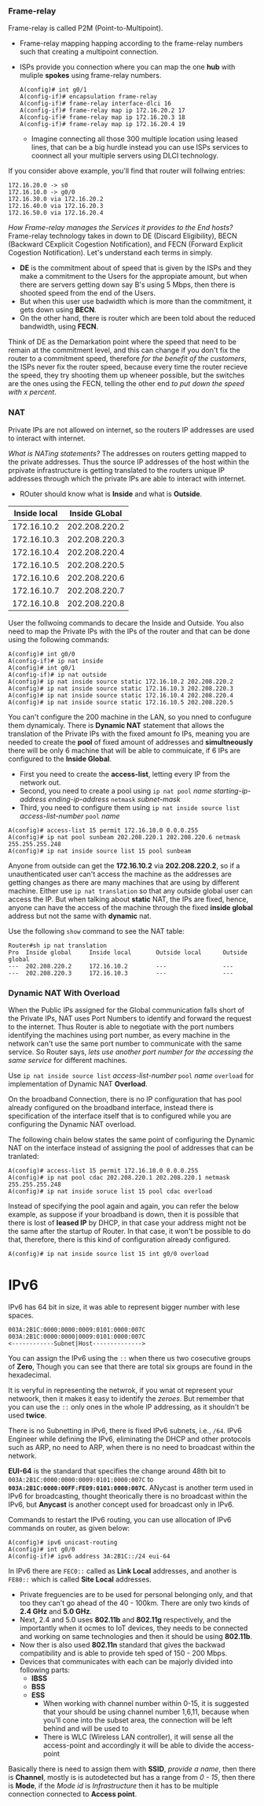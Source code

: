 ### Frame-relay

Frame-relay is called P2M (Point-to-Multipoint).

- Frame-relay mapping happing according to the frame-relay numbers such that creating a multipoint connection.
- ISPs provide you connection where you can map the one **hub** with muliple **spokes** using frame-relay numbers.

    ```
    A(config)# int g0/1
    A(config-if)# encapsulation frame-relay
    A(config-if)# frame-relay interface-dlci 16
    A(config-if)# frame-relay map ip 172.16.20.2 17
    A(config-if)# frame-relay map ip 172.16.20.3 18
    A(config-if)# frame-relay map ip 172.16.20.4 19
    ```
    - Imagine connecting all those 300 multiple location using leased lines, that can be a big hurdle instead you can use ISPs services to coonnect all your multiple servers using DLCI technology.

If you consider above example, you'll find that router will follwing entries:

```
172.16.20.0 -> s0
172.16.10.0 -> g0/0
172.16.30.0 via 172.16.20.2
172.16.40.0 via 172.16.20.3
172.16.50.0 via 172.16.20.4
```

*How Frame-relay manages the Services it provides to the End hosts?* Frame-relay technology takes in down to DE (Discard Eligibility), BECN (Backward CExplicit Cogestion Notification), and FECN (Forward Explicit Cogestion Notification). Let's understand each terms in simply.

- **DE** is the commitment about of speed that is given by the ISPs and they make a commitment to the Users for the appropiate amount, but when there are servers getting down say B's using 5 Mbps, then there is shooted speed from the end of the Users.
- But when this user use badwidth which is more than the commitment, it gets down using **BECN**.
- On the other hand, there is router which are been told about the reduced bandwidth, using **FECN**.

Think of DE as the Demarkation point where the speed that need to be remain at the commitment level, and this can change if you don't fix the router to a commitment speed, therefore *for the benefit of the customers*, the ISPs never fix the router speed, because every time the router recieve the speed, they try shooting them up wheneer possible, but the switches are the ones using the FECN, telling the other end *to put down the speed with x percent*.



### NAT 

Private IPs are not allowed on internet, so the routers IP addresses are used to interact with internet.

*What is NATing statements?* The addresses on routers getting mapped to the private addresses. Thus the source IP addresses of the host within the prpivate infrastructure is getting translated to the routers unique IP addresses through which the private IPs are able to interact with internet.

- ROuter should know what is **Inside** and what is **Outside**.

|Inside local|  Inside GLobal|
|------------|-----------------|
|172.16.10.2 | 202.208.220.2|
|172.16.10.3 | 202.208.220.3|
|172.16.10.4 | 202.208.220.4|
|172.16.10.5 | 202.208.220.5|
|172.16.10.6 | 202.208.220.6|
|172.16.10.7 | 202.208.220.7|
|172.16.10.8 | 202.208.220.8|


User the follwoing commands to decare the Inside and Outside. You also need to map the Private IPs with the IPs of the router and that can be done using the following commands:

```
A(config)# int g0/0
A(config-if)# ip nat inside 
A(config)# int g0/1
A(config-if)# ip nat outside
A(config)# ip nat inside source static 172.16.10.2 202.208.220.2
A(config)# ip nat inside source static 172.16.10.3 202.208.220.3
A(config)# ip nat inside source static 172.16.10.4 202.208.220.4
A(config)# ip nat inside source static 172.16.10.5 202.208.220.5
```

You can't configure the 200 machine in the LAN, so you nned to confugure them dynamicaly. There is **Dynamic NAT** statement that allows the translation of the Private IPs with the fixed amount fo IPs, meaning you are needed to create the **pool** of fixed amount of addresses and **simultneously** there will be only 6 machine that will be able to commuicate, if 6 IPs are configured to the **Inside Global**. 

- First you need to create the **access-list**, letting every IP from the network out.
- Second, you need to create a pool using `ip nat pool` *name* *starting-ip-address* *ending-ip-address* `netmask` *subnet-mask*
- Third, you need to configure them using `ip nat inside source list` *access-list-number* `pool` *name*

```
A(config)# access-list 15 permit 172.16.10.0 0.0.0.255
A(config)# ip nat pool sunbeam 202.208.220.1 202.208.220.6 netmask 255.255.255.248
A(config)# ip nat inside source list 15 pool sunbeam
```

Anyone from outside can get the **172.16.10.2** via **202.208.220.2**, so if a unauthenticated user can't access the machine as the addresses are getting changes as there are many machines that are using by different machine. Either use `ip nat translation` so that any outside global user can access the IP. But when talking about **static** NAT, the IPs are fixed, hence, anyone can have the access of the machine through the fixed **inside global** address but not the same with **dynamic** nat.

Use the following `show` command to see the NAT table:

```
Router#sh ip nat translation
Pro  Inside global     Inside local       Outside local      Outside global
---  202.208.220.2     172.16.10.2        ---                ---
---  202.208.220.3     172.16.10.3        ---                ---
```

### Dynamic NAT With Overload

When the Public IPs assigned for the Global communication falls short of the Private IPs, NAT uses Port Numbers to identify and forward the request to the internet. Thus Router is able to negotiate with the port numbers identifying the machines using port number, as every machine in the network can't use the same port number to communicate with the same service. So Router says, *lets use another port number for the accessing the same service* for different machines.

Use `ip nat inside source list` *access-list-number* `pool` *name* `overload` for implementation of Dynamic NAT **Overload**.

On the broadband Connection, there is no IP configuration that has pool already configured on the broadband interface, instead there is specification of the interface itself that is to configured while you are configuring the Dynamic NAT overload.

The following chain below states the same point of configuring the Dynamic NAT on the interface instead of assigning the pool of addresses that can be tranlated:

```
A(config)# access-list 15 permit 172.16.10.0 0.0.0.255
A(config)# ip nat pool cdac 202.208.220.1 202.208.220.1 netmask 255.255.255.248
A(config)# ip nat inside soruce list 15 pool cdac overload
```

Instead of specifying the pool again and again, you can refer the below example, as suppose if your broadband is down, then it is possible that there is lost of **leased IP** by DHCP, in that case your address might not be the same after the startup of Router. In that case, it won't be possible to do that, therefore, there is this kind of configuration already configured.

```
A(config)# ip nat inside source list 15 int g0/0 overload
```

# IPv6

IPv6 has 64 bit in size, it was able to represent bigger number with lese spaces. 

```
003A:2B1C:0000:0000:0009:0101:0000:007C
003A:2B1C:0000:0000|0009:0101:0000:007C
<------------Subnet|Host-------------->
```

You can assign the IPv6 using the `::` when there us two cosecutive groups of **Zero**, Though you can see that there are total six groups are found in the hexadecimal.

It is veryful in representing the netwrok, if you wnat ot represent your netwoork, then 
it makes it easy to identify the *zeroes*. But remember that you can use the `::` only ones in the whole IP addressing, as it shouldn't be used **twice**.

There is no Subnetting in IPv6, there is fixed IPv6 subnets, i.e., `/64`. IPv6 Engineer while defining the IPv6, eliminating the DHCP and other protocols such as ARP, no need to ARP, when there is no need to broadcast within the network. 

**EUI-64** is the standard that specifies the change around 48th bit to `003A:2B1C:0000:0000:0009:0101:0000:007C` to **`003A:2B1C:0000:00FF:FE09:0101:0000:007C`**. ANycast is another term used in IPv6 for broadcasting, thought theorically there is no broadcast within the IPv6, but **Anycast** is another concept used for broadcast only in IPv6.

Commands to restart the IPv6 routing, you can use allocation of IPv6 commands on router, as given below:

```
A(config)# ipv6 unicast-routing
A(config)# int g0/0
A(config-if)# ipv6 address 3A:2B1C::/24 eui-64
```

In IPv6 there are `FEC0::` called as **Link Local** addresses, and another is `FE80::` which is called **Site Local** addresses.

- Private freguencies are to be used for personal belonging only, and that too they can't go ahead of the 40 - 100km. There are only two kinds of **2.4 GHz** and **5.0 GHz**.
- Next, 2.4 and 5.0 uses **802.11b** and **802.11g** respectively, and the importantly when it ocmes to IoT devices, they needs to be connected and working on same technologies and then it should be using **802.11b**.
- Now ther is also used **802.11n** standard that gives the backwad compatibility and is able to provide teh sped of 150 - 200 Mbps.
- Devices that communicates with each can be majorly divided into following parts:
  - **IBSS**
  - **BSS**
  - **ESS**
    - When working with channel number within 0-15, it is suggested that your should be using channel number 1,6,11, because when you'll cone into the subset area, the connection will be left behind and will be used to 
    - There is WLC (Wireless LAN controller), it will sense all the access-point and accordingly it will be able to divide the access-point

Basically there is need to assign them with **SSID**, *provide a name*, then there is **Channel**, mostly is is autodetected but has a range from *0 - 15*, then there is **Mode**, if the *Mode id* is *Infrastructure* then it has to be multiple connection connected to **Access point**.


 
